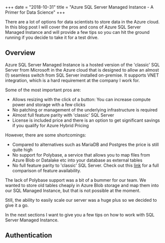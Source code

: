 +++
date = "2018-10-31"
title = "Azure SQL Server Managed Instance - A Primer for Data Science"
+++

There are a lot of options for data scientists to store data in the Azure cloud. In this blog post I will cover the pros and cons of Azure SQL Server Managed Instance and will provide a few tips so you can hit the ground running if you decide to take it for a test drive.

## Overview
Azure SQL Server Managed Instance is a hosted version of the 'classic' SQL Server from Microsoft in the Azure cloud that is designed to allow an almost (!) seamless switch from SQL Server installed on-premise. It supports VNET integration, which is a hard requirement at the company I work for. 

Some of the most important pros are:

- Allows resizing with the click of a button: You can increase compute power and storage with a few clicks
- No patching or management of the underlying infrastructure is required
- Almost full feature parity with 'classic' SQL Server
- License is included price and there is an option to get significant savings if you qualify for Azure Hybrid Pricing

However, there are some shortcomings:

- Compared to alternatives such as MariaDB and Postgres the price is still quite high
- No support for Polybase, a service that allows you to map files from Azure Blob or Datalake etc into your database as external tables
- No full feature parity to 'classic' SQL Server. Check out this [link](https://docs.microsoft.com/en-us/azure/sql-database/sql-database-features) for a full comparison of feature availability.

The lack of Polybase support was a bit of a bummer for our team. We wanted to store old tables cheaply in Azure Blob storage and map them into our SQL Managed Instance, but that is not possible at the moment.

Still, the ability to easily scale our server was a huge plus so we decided to give it a go. 

In the next sections I want to give you a few tips on how to work with SQL Server Managed Instance.

## Authentication 


